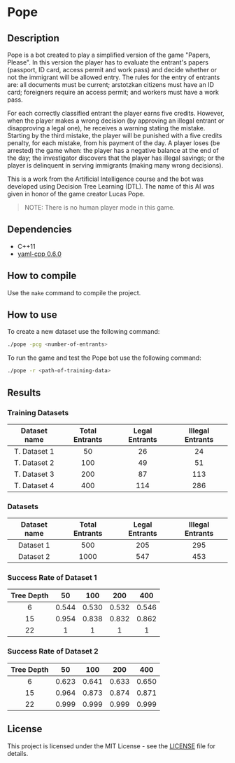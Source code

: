 # Pope

## Description

Pope is a bot created to play a simplified version of the game "Papers, Please". In this version the player has to evaluate the entrant's papers (passport, ID card, access permit and work pass) and decide whether or not the immigrant will be allowed entry. The rules for the entry of entrants are: all documents must be current; arstotzkan citizens must have an ID card; foreigners require an access permit; and workers must have a work pass.

For each correctly classified entrant the player earns five credits. However, when the player makes a wrong decision (by approving an illegal entrant or disapproving a legal one), he receives a warning stating the mistake. Starting by the third mistake, the player will be punished with a five credits penalty, for each mistake, from his payment of the day. A player loses (be arrested) the game when: the player has a negative balance at the end of the day; the investigator discovers that the player has illegal savings; or the player is delinquent in serving immigrants (making many wrong decisions).

This is a work from the Artificial Intelligence course and the bot was developed using Decision Tree Learning (DTL). The name of this AI was given in honor of the game creator Lucas Pope.

> NOTE: There is no human player mode in this game.

## Dependencies

- C++11
- [yaml-cpp 0.6.0](https://github.com/jbeder/yaml-cpp)

## How to compile

Use the ```make``` command to compile the project.

## How to use

To create a new dataset use the following command:

```bash
./pope -pcg <number-of-entrants>
```

To run the game and test the Pope bot use the following command:

```bash
./pope -r <path-of-training-data>
```

## Results

### Training Datasets

| Dataset name | Total Entrants | Legal Entrants | Illegal Entrants |
|:------------:|:--------------:|:--------------:|:----------------:|
| T. Dataset 1 |             50 |             26 |               24 |
| T. Dataset 2 |            100 |             49 |               51 |
| T. Dataset 3 |            200 |             87 |              113 |
| T. Dataset 4 |            400 |            114 |              286 |

### Datasets

| Dataset name | Total Entrants | Legal Entrants | Illegal Entrants |
|:------------:|:--------------:|:--------------:|:----------------:|
|    Dataset 1 |            500 |            205 |              295 |
|    Dataset 2 |           1000 |            547 |              453 |

### Success Rate of Dataset 1

| Tree Depth |   50  |   100 |   200 |   400 |
|:----------:|:-----:|:-----:|:-----:|:-----:|
|          6 | 0.544 | 0.530 | 0.532 | 0.546 |
|         15 | 0.954 | 0.838 | 0.832 | 0.862 |
|         22 |    1  |     1 |     1 |     1 |

### Success Rate of Dataset 2

| Tree Depth |   50  |   100 |   200 |   400 |
|:----------:|:-----:|:-----:|:-----:|:-----:|
|          6 | 0.623 | 0.641 | 0.633 | 0.650 |
|         15 | 0.964 | 0.873 | 0.874 | 0.871 |
|         22 | 0.999 | 0.999 | 0.999 | 0.999 |

## License

This project is licensed under the MIT License - see the [LICENSE](LICENSE) file for details.
